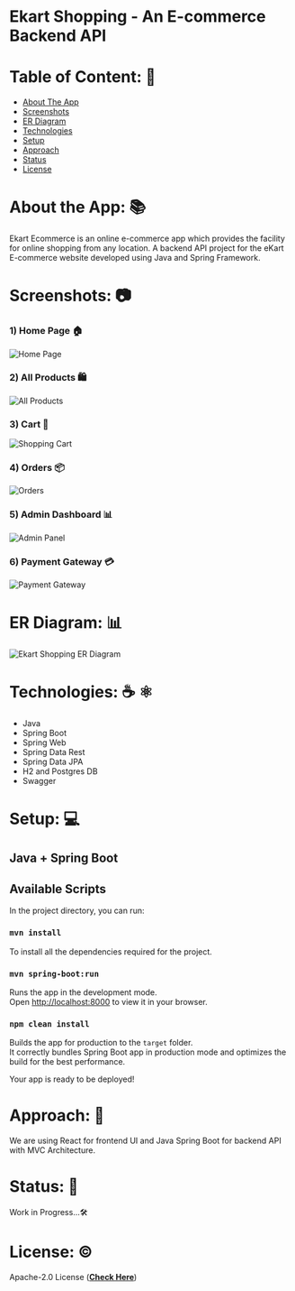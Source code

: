 # Ekart Shopping - An E-commerce Backend API

# Table of Content: 📑

- [About The App](#about-the-app)
- [Screenshots](#screenshots)
- [ER Diagram](#er-diagram)
- [Technologies](#technologies)
- [Setup](#setup)
- [Approach](#approach)
- [Status](#status)
- [License](#license)

# About the App: 📚
Ekart Ecommerce is an online e-commerce app which provides the facility for online shopping from any location.
A backend API project for the eKart E-commerce website developed using Java and Spring Framework.

# Screenshots: 📷

### 1) Home Page 🏠
![Home Page](eKart_shopping_home.png)

### 2) All Products 🛍️
![All Products](eKart_shopping_all-products.png)

### 3) Cart 🛒
![Shopping Cart](eKart_shopping_cart.png)

### 4) Orders 📦
![Orders](eKart_shopping_orders.png)

### 5) Admin Dashboard 📊
![Admin Panel](eKart_shopping_admin-panel.png)

### 6) Payment Gateway 💳
![Payment Gateway](eKart_shopping_payment-gateway.png)

# ER Diagram: 📊
![Ekart Shopping ER Diagram](ekartdb-backend-ER-diagram.png)

# Technologies: ☕️  ⚛️

- Java
- Spring Boot
- Spring Web
- Spring Data Rest
- Spring Data JPA
- H2 and Postgres DB
- Swagger

# Setup: 💻

## Java + Spring Boot 

## Available Scripts

In the project directory, you can run:

### `mvn install`

To install all the dependencies required for the project.

### `mvn spring-boot:run`

Runs the app in the development mode.\
Open [http://localhost:8000](http://localhost:8000) to view it in your browser.


### `npm clean install`

Builds the app for production to the `target` folder.\
It correctly bundles Spring Boot app in production mode and optimizes the build for the best performance.

Your app is ready to be deployed!

# Approach: 🚶
We are using React for frontend UI and Java Spring Boot for backend API with MVC Architecture.

# Status: 📶
Work in Progress...🛠️

# License: ©️
Apache-2.0 License (**[Check Here](https://github.com/ved-asole/eKart-ecommerce-app/blob/master/LICENSE)**)